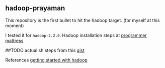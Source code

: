 hadoop-prayaman
--------------------

This repository is the first bullet to hit the hadoop target. (for myself at this moment)

I tested it for `hadoop-2.2.0`. Hadoop installation steps at [programmer mattress](https://github.com/prayagupd/dotfiles.git)

##TODO
actual sh steps from this [gist](https://gist.github.com/prayagupd/8519289#file-hadoop_namenode_jobtracker_tasktracker-md)


References
[getting started with hadoop](https://gist.github.com/prayagupd/8519289#file-hadoop_namenode_jobtracker_tasktracker-md)

